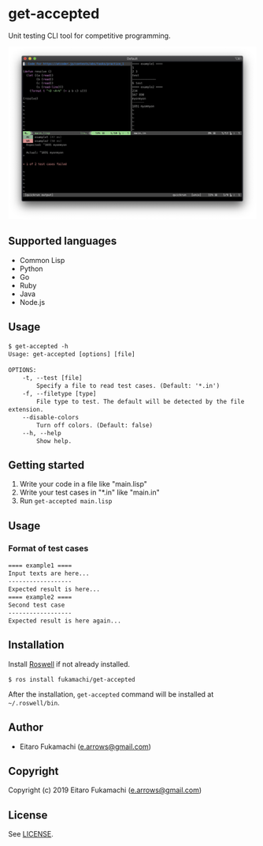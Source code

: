 # get-accepted

Unit testing CLI tool for competitive programming.

![Screenshot](images/screenshot.png)

## Supported languages

* Common Lisp
* Python
* Go
* Ruby
* Java
* Node.js

## Usage

```
$ get-accepted -h
Usage: get-accepted [options] [file]

OPTIONS:
    -t, --test [file]
        Specify a file to read test cases. (Default: '*.in')
    -f, --filetype [type]
        File type to test. The default will be detected by the file extension.
    --disable-colors
        Turn off colors. (Default: false)
    --h, --help
        Show help.
```

## Getting started

1. Write your code in a file like "main.lisp"
2. Write your test cases in "*.in" like "main.in"
3. Run `get-accepted main.lisp`

## Usage

### Format of test cases

```
==== example1 ====
Input texts are here...
------------------
Expected result is here...
==== example2 ====
Second test case
------------------
Expected result is here again...
```

## Installation

Install [Roswell](https://github.com/roswell/roswell) if not already installed.

```
$ ros install fukamachi/get-accepted
```

After the installation, `get-accepted` command will be installed at `~/.roswell/bin`.

## Author

* Eitaro Fukamachi (e.arrows@gmail.com)

## Copyright

Copyright (c) 2019 Eitaro Fukamachi (e.arrows@gmail.com)

## License

See [LICENSE](LICENSE).
